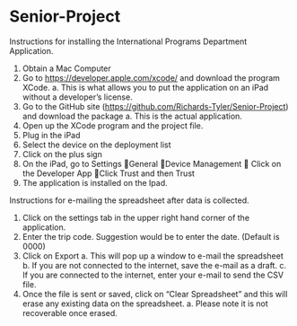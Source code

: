 # Senior-Project
Instructions for installing the International Programs Department Application.

1.	Obtain a Mac Computer
2.	Go to https://developer.apple.com/xcode/ and download the program XCode.
a.	This is what allows you to put the application on an iPad without a developer’s license.
3.	Go to the GitHub site (https://github.com/Richards-Tyler/Senior-Project) and download the package
a.	This is the actual application.
4.	Open up the XCode program and the project file.
5.	Plug in the iPad
6.	Select the device on the deployment list
7.	Click on the plus sign
8.	On the iPad, go to Settings General Device Management  Click on the Developer App Click Trust and then Trust
9.	The application is installed on the Ipad.

Instructions for e-mailing the spreadsheet after data is collected.

1.	Click on the settings tab in the upper right hand corner of the application.
2.	Enter the trip code. Suggestion would be to enter the date. (Default is 0000)
3.	Click on Export
a.	This will pop up a window to e-mail the spreadsheet
b.	If you are not connected to the internet, save the e-mail as a draft.
c.	If you are connected to the internet, enter your e-mail to send the CSV file.
4.	Once the file is sent or saved, click on “Clear Spreadsheet” and this will erase any existing data on the spreadsheet.
a.	Please note it is not recoverable once erased.
